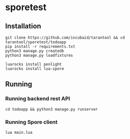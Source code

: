 # sporetest

## Installation
```
git clone https://github.com/incubaid/tarantool && cd tarantool/sporetest/todoapp
pip install -r requirements.txt
python3 manage.py createdb
python3 manage.py loadfixtures

luarocks install penlight
luarocks install lua-spore
```


## Running
### Running backend rest API
`cd todoapp && python3 manage.py runserver`

### Running Spore client
`lua main.lua`
